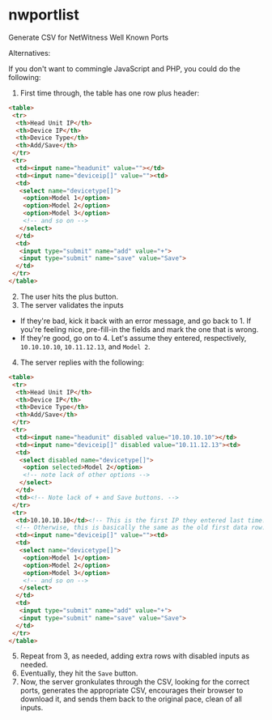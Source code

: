 # nwportlist
Generate CSV for NetWitness Well Known Ports

Alternatives:

If you don't want to commingle JavaScript and PHP, you could do the
following:

1. First time through, the table has one row plus header:

```html
<table>
 <tr>
  <th>Head Unit IP</th>
  <th>Device IP</th>
  <th>Device Type</th>
  <th>Add/Save</th>
 </tr>
 <tr>
  <td><input name="headunit" value=""></td>
  <td><input name="deviceip[]" value=""><td>
  <td>
   <select name="devicetype[]">
    <option>Model 1</option>
    <option>Model 2</option>
    <option>Model 3</option>
    <!-- and so on -->
   </select>
  </td>
  <td>
   <input type="submit" name="add" value="+">
   <input type="submit" name="save" value="Save">
  </td>
 </tr>
</table>
```

2. The user hits the plus button.
3. The server validates the inputs
  - If they're bad, kick it back with an error message, and go back to 1.  If you're feeling nice, pre-fill-in the fields and mark the one that is wrong.
  - If they're good, go on to 4.  Let's assume they entered, respectively, `10.10.10.10`, `10.11.12.13`, and `Model 2`.
4. The server replies with the following:

```html
<table>
 <tr>
  <th>Head Unit IP</th>
  <th>Device IP</th>
  <th>Device Type</th>
  <th>Add/Save</th>
 </tr>
 <tr>
  <td><input name="headunit" disabled value="10.10.10.10"></td>
  <td><input name="deviceip[]" disabled value="10.11.12.13"><td>
  <td>
   <select disabled name="devicetype[]">
    <option selected>Model 2</option>
    <!-- note lack of other options -->
   </select>
  </td>
  <td><!-- Note lack of + and Save buttons. -->
 </tr>
 <tr>
  <td>10.10.10.10</td><!-- This is the first IP they entered last time. -->
  <!-- Otherwise, this is basically the same as the old first data row. -->
  <td><input name="deviceip[]" value=""><td>
  <td>
   <select name="devicetype[]">
    <option>Model 1</option>
    <option>Model 2</option>
    <option>Model 3</option>
    <!-- and so on -->
   </select>
  </td>
  <td>
   <input type="submit" name="add" value="+">
   <input type="submit" name="save" value="Save">
  </td>
 </tr>
</table>
```

5. Repeat from 3, as needed, adding extra rows with disabled inputs as needed.
6. Eventually, they hit the `Save` button.
7. Now, the server gronkulates through the CSV, looking for the correct ports, generates the appropriate CSV, encourages their browser to download it, and sends them back to the original pace, clean of all inputs.
